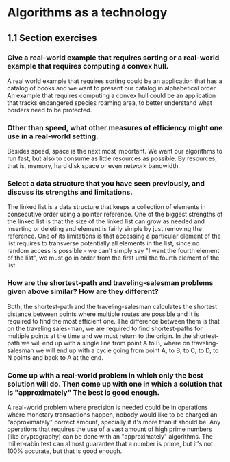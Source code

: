 # Algorithms as a technology
## 1.1 Section exercises

### Give a real-world example that requires sorting or a real-world example that requires computing a convex hull.

A real world example that requires sorting could be an application that has a catalog of books and we want to present our
catalog in alphabetical order. An example that requires computing a convex hull could be an application that tracks endangered
species roaming area, to better understand what borders need to be protected.

### Other than speed, what other measures of efficiency might one use in a real-world setting.

Besides speed, space is the next most important. We want our algorithms to run fast, but also to consume as little resources as possible.
By resources, that is, memory, hard disk space or even network bandwidth.

### Select a data structure that you have seen previously, and discuss its strengths and limitations.

The linked list is a data structure that keeps a collection of elements in consecutive order using a pointer reference. One of the biggest
strengths of the linked list is that the size of the linked list can grow as needed and inserting or deleting and element is fairly simple by
just removing the reference. One of its limitations is that accessing a particular element of the list requires to transverse potentially all
elements in the list, since no random access is possible - we can't simply say "I want the fourth element of the list", we must go in order from
the first until the fourth element of the list.

### How are the shortest-path and traveling-salesman problems given above similar? How are they different?

Both, the shortest-path and the traveling-salesman calculates the shortest distance between points where multiple routes are possible and it is
required to find the most efficient one. The difference between them is that on the traveling sales-man, we are required to find shortest-paths
for multiple points at the time and we must return to the origin. In the shortest-path we will end up with a single line from point A to B,
where on traveling-salesman we will end up with a cycle going from point A, to B, to C, to D, to N points and back to A at the end.

### Come up with a real-world problem in which only the best solution will do. Then come up with one in which a solution that is "approximately" The best is good enough.

A real-world problem where precision is needed could be in operations where monetary transactions happen, nobody would like to be charged an
"approximately" correct amount, specially if it's more than it should be. Any operations that requires the use of a vast amount of high prime
numbers (like cryptography) can be done with an "approximately" algorithms. The miller-rabin test can almost guarantee that a number is prime,
but it's not 100% accurate, but that is good enough.
